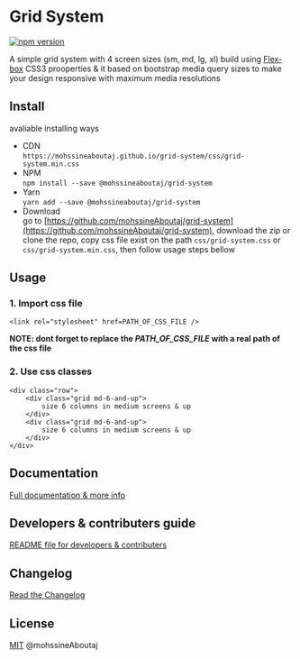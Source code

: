 # Grid System

[![npm version](https://img.shields.io/badge/npm-1.1.0-green.svg)](https://npmjs.com/package/@mohssineaboutaj/grid-system)


A simple grid system with 4 screen sizes (sm, md, lg, xl) build using [Flex-box](https://www.w3schools.com/css/css3_flexbox.asp) CSS3 prooperties & it based on bootstrap media query sizes to make your design responsive with maximum media resolutions

## Install
avaliable installing ways
+ CDN  
```https://mohssineaboutaj.github.io/grid-system/css/grid-system.min.css```
+ NPM  
```npm install --save @mohssineaboutaj/grid-system```
+ Yarn  
```yarn add --save @mohssineaboutaj/grid-system```
+ Download  
go to [https://github.com/mohssineAboutaj/grid-system](https://github.com/mohssineAboutaj/grid-system), download the zip or clone the repo, copy css file exist on the path `css/grid-system.css` or `css/grid-system.min.css`, then follow usage steps bellow

## Usage

### 1. Import css file
``<link rel="stylesheet" href=PATH_OF_CSS_FILE />``

**NOTE: dont forget to replace the ***PATH_OF_CSS_FILE*** with a real path of the css file**

### 2. Use css classes
```
<div class="row">
	<div class="grid md-6-and-up">
		size 6 columns in medium screens & up
	</div>
	<div class="grid md-6-and-up">
		size 6 columns in medium screens & up
	</div>
</div>
```

## Documentation
[Full documentation & more info](https://mohssineAboutaj.github.io/grid-system/)

## Developers & contributers guide
[README file for developers & contributers](./README.dev.md)

## Changelog
[Read the Changelog](./CHANGELOG.md)

## License
[MIT](https://en.wikipedia.org/wiki/MIT_LICENSE) @mohssineAboutaj
